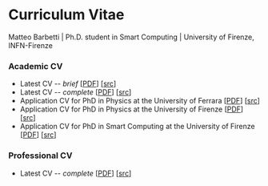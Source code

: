 # Curriculum Vitae
Matteo Barbetti | Ph.D. student in Smart Computing | University of Firenze, INFN-Firenze

### Academic CV
* Latest CV -- _brief_ [[PDF](https://github.com/mbarbetti/cv-barbetti/blob/master/academic-cv/main/cv-barbetti-brief.pdf)] [[src](https://github.com/mbarbetti/cv-barbetti/blob/master/academic-cv/main/src/brief.tex)]
* Latest CV -- _complete_ [[PDF](https://github.com/mbarbetti/cv-barbetti/blob/master/academic-cv/main/cv-barbetti-complete.pdf)] [[src](https://github.com/mbarbetti/cv-barbetti/blob/master/academic-cv/main/src/complete.tex)]
* Application CV for PhD in Physics at the University of Ferrara [[PDF](https://github.com/mbarbetti/cv-barbetti/blob/master/academic-cv/phd-applications/cv-ferrara-physics.pdf)] [[src](https://github.com/mbarbetti/cv-barbetti/blob/master/academic-cv/phd-applications/src/ferrara-physics.tex)]
* Application CV for PhD in Physics at the University of Firenze [[PDF](https://github.com/mbarbetti/cv-barbetti/blob/master/academic-cv/phd-applications/cv-firenze-physics.pdf)] [[src](https://github.com/mbarbetti/cv-barbetti/blob/master/academic-cv/phd-applications/src/firenze-physics.tex)]
* Application CV for PhD in Smart Computing at the University of Firenze [[PDF](https://github.com/mbarbetti/cv-barbetti/blob/master/academic-cv/phd-applications/cv-firenze-smart-computing.pdf)] [[src](https://github.com/mbarbetti/cv-barbetti/blob/master/academic-cv/phd-applications/src/firenze-smart-computing.tex)]

### Professional CV
* Latest CV -- _complete_ [[PDF](https://github.com/mbarbetti/cv-barbetti/blob/master/professional-cv/main/cv-barbetti.pdf)] [[src](https://github.com/mbarbetti/cv-barbetti/blob/master/professional-cv/main/src/main.tex)]